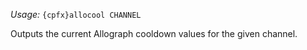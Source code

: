*Usage:* `{cpfx}allocool CHANNEL`

Outputs the current Allograph cooldown values for the given channel.
